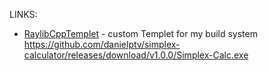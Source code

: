 LINKS:
- [RaylibCppTemplet](https://github.com/BrettWilsonBDW/backup/raw/main/raylibCppTemplet.zip) - custom Templet for my build system
https://github.com/danielptv/simplex-calculator/releases/download/v1.0.0/Simplex-Calc.exe
